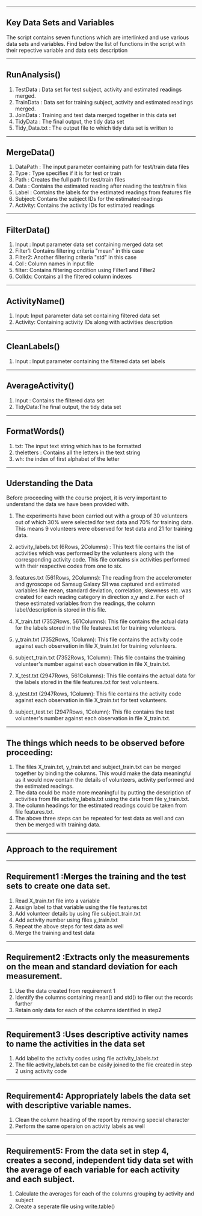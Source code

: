 ----------------------------------------------
Key Data Sets and Variables 
----------------------------------------------
The script contains seven functions which are interlinked and use various data sets and variables. Find below the list of functions in the script with their repective variable and data sets description 

-----------------------------
RunAnalysis()
-----------------------------
1. TestData : Data set for test subject, activity and estimated readings merged.
2. TrainData : Data set for training subject, activity and estimated readings merged.
3. JoinData : Training and test data merged together in this data set
4. TidyData : The final output, the tidy data set
5. Tidy_Data.txt : The output file to which tidy data set is written to

-------------------------------
MergeData()
-------------------------------
1. DataPath : The input parameter containing path for test/train data files
2. Type : Type specifies if it is for test or train
3. Path : Creates the full path for test/train files
4. Data : Contains the estimated reading after reading the test/train files
5. Label : Contains the labels for the estimated readings from features file
6. Subject: Contans the subject IDs for the estimated readings
7. Activity: Contains the activity IDs for estimated readings
 
---------------------------------
FilterData()
---------------------------------
1. Input : Input parameter data set containing merged data set
2. Filter1: Contains filtering criteria "mean" in this case
3. Filter2: Another filtering criteria "std" in this case
4. Col : Column names in input file
5. filter: Contains filtering condition using Filter1 and Filter2
6. ColIdx: Contains all the filtered column indexes
  
-----------------------------------
ActivityName()
-----------------------------------
1. Input: Input parameter data set containing filtered data set
2. Activity: Containing activity IDs along with activities description

------------------------------------
CleanLabels()
------------------------------------
1. Input : Input parameter containing the filtered data set labels

-------------------------------------
AverageActivity()
-------------------------------------
1. Input : Contains the filtered data set
2. TidyData:The final output, the tidy data set
 
--------------------------------------
FormatWords()
--------------------------------------
1. txt: The input text string which has to be formatted
2. theletters : Contains all the letters in the text string
3. wh: the index of first alphabet of the letter
 

------------------------
Uderstanding the Data
------------------------
Before proceeding with the course project, it is very important to understand the data we have been provided with. 
1. The experiments have been carried out with a group of 30 volunteers out of which 30% were selected for test data and 70% for training data. This means 9 volunteers were observed for test data and 21 for training data.

2. activity_labels.txt (6Rows, 2Columns) : This text file contains the list of activities which was performed by the volunteers along with the corresponding activity code. This file contains six activities performed with their respective codes from one to six.

3. features.txt (561Rows, 2Columns): The reading from the accelerometer and gyroscope od Samsug Galaxy SII was captured and estimated variables like mean, standard deviation, correlation, skewness etc. was created for each reading category in direction x,y and z. For each of these estimated variables from the readings, the column label/description is stored in this file.

4. X_train.txt (7352Rows, 561Columns): This file contains the actual data for the labels stored in the file features.txt for training volunteers.

5. y_train.txt (7352Rows, 1Column): This file contains the activity code against each observation in file X_train.txt for training volunteers.

6. subject_train.txt (7352Rows, 1Column): This file contains the training volunteer's number against each observation in file X_train.txt.

7. X_test.txt (2947Rows, 561Columns): This file contains the actual data for the labels stored in the file features.txt for test volunteers.

8. y_test.txt (2947Rows, 1Column): This file contains the activity code against each observation in file X_train.txt for test volunteers.

9. subject_test.txt (2947Rows, 1Column): This file contains the test volunteer's number against each observation in file X_train.txt.	

---------------------------------------------------------
The things which needs to be observed before proceeding:
---------------------------------------------------------
1. The files X_train.txt, y_train.txt and subject_train.txt can be merged together by binding the columns. This would make the data meaningful as it would now contain the details of volunteers, activity performed and the estimated readings.
2. The data could be made more meaningful by putting the description of activities from file activity_labels.txt using the data from file y_train.txt.
3. The column headings for the estimated readings could be taken from file features.txt.
4. The above three steps can be repeated for test data as well and can then be merged with training data.

--------------------------------
Approach to the requirement
--------------------------------

--------------------------------------------------------------------------
Requirement1 :Merges the training and the test sets to create one data set.
---------------------------------------------------------------------------
1. Read X_train.txt file into a variable
2. Assign label to that variable using the file features.txt
3. Add volunteer details by using file subject_train.txt 
4. Add activity number using files y_train.txt
5. Repeat the above steps for test data as well
6. Merge the training and test data

-----------------------------------------------------------------------------------------------------
Requirement2 :Extracts only the measurements on the mean and standard deviation for each measurement. 
-----------------------------------------------------------------------------------------------------
1. Use the data created from requirement 1
2. Identify the columns containing mean() and std() to filer out the records further
3. Retain only data for each of the columns identified in step2

-------------------------------------------------------------------------------------------------------
Requirement3 :Uses descriptive activity names to name the activities in the data set
-------------------------------------------------------------------------------------------------------
1. Add label to the activity codes using file activity_labels.txt
2. The file activity_labels.txt can be easily joined to the file created in step 2 using activity code

--------------------------------------------------------------------------------------------------------
Requirement4: Appropriately labels the data set with descriptive variable names. 
-------------------------------------------------------------------------------------------------------
1. Clean the column heading of the report by removing special character
2. Perform the same operaion on activity labels as well

------------------------------------------------------------------------------------------------------------------------
Requirement5: From the data set in step 4, creates a second, independent tidy data set with the average of each variable for each activity and each subject.
-------------------------------------------------------------------------------------------------------------------------
1. Calculate the averages for each of the columns grouping by activity and subject
2. Create a seperate file using write.table() 
